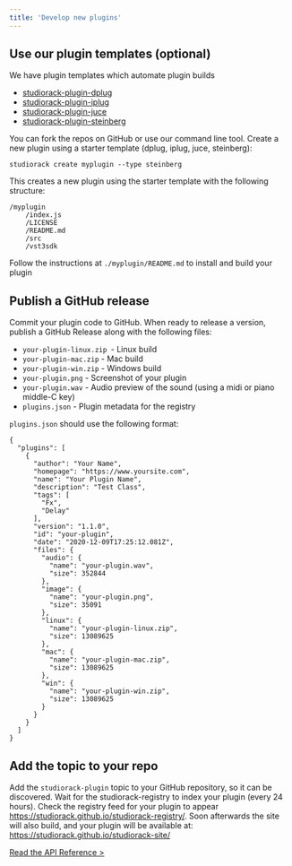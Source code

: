 ```yaml
---
title: 'Develop new plugins'
---
```


## Use our plugin templates (optional)

We have plugin templates which automate plugin builds

- [studiorack-plugin-dplug](https://github.com/studiorack/studiorack-plugin-dplug)
- [studiorack-plugin-iplug](https://github.com/studiorack/studiorack-plugin-iplug)
- [studiorack-plugin-juce](https://github.com/studiorack/studiorack-plugin-juce)
- [studiorack-plugin-steinberg](https://github.com/studiorack/studiorack-plugin-steinberg)

You can fork the repos on GitHub or use our command line tool. Create a new plugin using a starter template (dplug, iplug, juce, steinberg):

    studiorack create myplugin --type steinberg

This creates a new plugin using the starter template with the following structure:

    /myplugin
        /index.js
        /LICENSE
        /README.md
        /src
        /vst3sdk

Follow the instructions at `./myplugin/README.md` to install and build your plugin

## Publish a GitHub release

Commit your plugin code to GitHub. When ready to release a version, publish a GitHub Release along with the following files:

- `your-plugin-linux.zip `- Linux build
- `your-plugin-mac.zip` - Mac build
- `your-plugin-win.zip` - Windows build
- `your-plugin.png` - Screenshot of your plugin
- `your-plugin.wav` - Audio preview of the sound (using a midi or piano middle-C key)
- `plugins.json` - Plugin metadata for the registry

`plugins.json` should use the following format:

    {
      "plugins": [
        {
          "author": "Your Name",
          "homepage": "https://www.yoursite.com",
          "name": "Your Plugin Name",
          "description": "Test Class",
          "tags": [
            "Fx",
            "Delay"
          ],
          "version": "1.1.0",
          "id": "your-plugin",
          "date": "2020-12-09T17:25:12.081Z",
          "files": {
            "audio": {
              "name": "your-plugin.wav",
              "size": 352844
            },
            "image": {
              "name": "your-plugin.png",
              "size": 35091
            },
            "linux": {
              "name": "your-plugin-linux.zip",
              "size": 13089625
            },
            "mac": {
              "name": "your-plugin-mac.zip",
              "size": 13089625
            },
            "win": {
              "name": "your-plugin-win.zip",
              "size": 13089625
            }
          }
        }
      ]
    }

## Add the topic to your repo

Add the `studiorack-plugin` topic to your GitHub repository, so it can be discovered. Wait for the studiorack-registry to index your plugin (every 24 hours). Check the registry feed for your plugin to appear https://studiorack.github.io/studiorack-registry/. Soon afterwards the site will also build, and your plugin will be available at: https://studiorack.github.io/studiorack-site/

[Read the API Reference &gt;](/docs/06-command-line)
